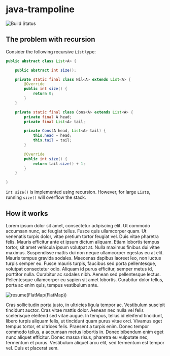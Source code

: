 # java-trampoline

![Build Status](https://travis-ci.org/mrbackend/java-trampoline.svg?branch=master)

## The problem with recursion

Consider the following recursive `List` type:
```java
public abstract class List<A> {

    public abstract int size();

    private static final class Nil<A> extends List<A> {
        @Override
        public int size() {
            return 0;
        }
    }

    private static final class Cons<A> extends List<A> {
        private final A head;
        private final List<A> tail;

        private Cons(A head, List<A> tail) {
            this.head = head;
            this.tail = tail;
        }

        @Override
        public int size() {
            return tail.size() + 1;
        }
    }

}
```

`int size()` is implemented using recursion. However, for large `List`s, running `size()` will overflow the stack.

## How it works

Lorem ipsum dolor sit amet, consectetur adipiscing elit. Ut commodo accumsan nunc, ac feugiat tellus. Fusce quis 
ullamcorper quam. Ut venenatis turpis dolor, vitae pretium tortor feugiat vel. Duis vitae pharetra felis. Mauris
efficitur ante et ipsum dictum aliquam. Etiam lobortis tempus tortor, sit amet vehicula ipsum volutpat at. Nulla maximus
finibus dui vitae maximus. Suspendisse mattis dui non neque ullamcorper egestas eu at elit. Mauris tempus gravida
sodales. Maecenas dapibus laoreet leo, non luctus turpis semper eu. Fusce mauris turpis, faucibus sed porta
pellentesque, volutpat consectetur odio. Aliquam id purus efficitur, semper metus id, porttitor nulla. Curabitur ac
sodales nibh. Aenean sed pellentesque lectus. Pellentesque ullamcorper eu sapien sit amet lobortis. Curabitur dolor
tellus, porta ac enim quis, tempus vestibulum ante.

![resume(FlatMap(FlatMap))](https://rawgit.com/mrbackend/java-trampoline/master/svg/resume-flatmap-flatmap.svg)

Cras sollicitudin porta justo, in ultricies ligula tempor ac. Vestibulum suscipit tincidunt auctor. Cras vitae mattis
dolor. Aenean nec nulla vel felis scelerisque eleifend sed vitae augue. In tempus, tellus id eleifend tincidunt, libero
turpis aliquam felis, ut tincidunt quam purus vitae orci. Vivamus eget tempus tortor, et ultrices felis. Praesent a
turpis enim. Donec tempor commodo tellus, a accumsan metus lobortis in. Donec bibendum enim eget nunc aliquet
efficitur. Donec massa risus, pharetra eu vulputate nec, fermentum et purus. Vestibulum aliquet arcu elit, sed
fermentum est tempor vel. Duis et placerat sem.